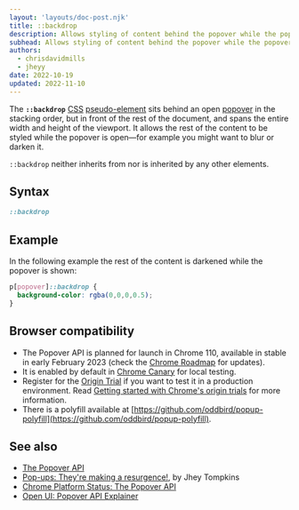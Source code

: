 ```yaml
---
layout: 'layouts/doc-post.njk'
title: ::backdrop
description: Allows styling of content behind the popover while the popover is open.
subhead: Allows styling of content behind the popover while the popover is open.
authors:
  - chrisdavidmills
  - jheyy
date: 2022-10-19
updated: 2022-11-10
---
```


The **`::backdrop`** [CSS](https://developer.mozilla.org/docs/Web/CSS) [pseudo-element](https://developer.mozilla.org/docs/Web/CSS/Pseudo-elements) sits behind an open [popover](/docs/web-platform/popover-api/) in the stacking order, but in front of the rest of the document, and spans the entire width and height of the viewport. It allows the rest of the content to be styled while the popover is open—for example you might want to blur or darken it.

`::backdrop` neither inherits from nor is inherited by any other elements.

## Syntax

```css
::backdrop
```

## Example

In the following example the rest of the content is darkened while the popover is shown:

```css
p[popover]::backdrop {
  background-color: rgba(0,0,0,0.5);
}
```

## Browser compatibility

* The Popover API is planned for launch in Chrome 110, available in stable in early February 2023 (check the [Chrome Roadmap](https://chromestatus.com/roadmap) for updates).
* It is enabled by default in [Chrome Canary](https://www.google.com/chrome/canary/) for local testing.  
* Register for the [Origin Trial](/origintrials/#/view_trial/4500221927649968129) if you want to test it in a production environment. Read [Getting started with Chrome's origin trials](/docs/web-platform/origin-trials/) for more information.
* There is a polyfill available at [https://github.com/oddbird/popup-polyfill](https://github.com/oddbird/popup-polyfill).

## See also

* [The Popover API](/docs/web-platform/popover-api/)
* [Pop-ups: They're making a resurgence!](/blog/pop-ups-theyre-making-a-resurgence/), by Jhey Tompkins
* [Chrome Platform Status: The Popover API](https://chromestatus.com/feature/5463833265045504) 
* [Open UI: Popover API Explainer](https://open-ui.org/components/popup.research.explainer)